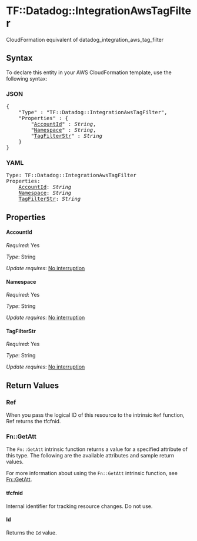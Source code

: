 # TF::Datadog::IntegrationAwsTagFilter

CloudFormation equivalent of datadog_integration_aws_tag_filter

## Syntax

To declare this entity in your AWS CloudFormation template, use the following syntax:

### JSON

<pre>
{
    "Type" : "TF::Datadog::IntegrationAwsTagFilter",
    "Properties" : {
        "<a href="#accountid" title="AccountId">AccountId</a>" : <i>String</i>,
        "<a href="#namespace" title="Namespace">Namespace</a>" : <i>String</i>,
        "<a href="#tagfilterstr" title="TagFilterStr">TagFilterStr</a>" : <i>String</i>
    }
}
</pre>

### YAML

<pre>
Type: TF::Datadog::IntegrationAwsTagFilter
Properties:
    <a href="#accountid" title="AccountId">AccountId</a>: <i>String</i>
    <a href="#namespace" title="Namespace">Namespace</a>: <i>String</i>
    <a href="#tagfilterstr" title="TagFilterStr">TagFilterStr</a>: <i>String</i>
</pre>

## Properties

#### AccountId

_Required_: Yes

_Type_: String

_Update requires_: [No interruption](https://docs.aws.amazon.com/AWSCloudFormation/latest/UserGuide/using-cfn-updating-stacks-update-behaviors.html#update-no-interrupt)

#### Namespace

_Required_: Yes

_Type_: String

_Update requires_: [No interruption](https://docs.aws.amazon.com/AWSCloudFormation/latest/UserGuide/using-cfn-updating-stacks-update-behaviors.html#update-no-interrupt)

#### TagFilterStr

_Required_: Yes

_Type_: String

_Update requires_: [No interruption](https://docs.aws.amazon.com/AWSCloudFormation/latest/UserGuide/using-cfn-updating-stacks-update-behaviors.html#update-no-interrupt)

## Return Values

### Ref

When you pass the logical ID of this resource to the intrinsic `Ref` function, Ref returns the tfcfnid.

### Fn::GetAtt

The `Fn::GetAtt` intrinsic function returns a value for a specified attribute of this type. The following are the available attributes and sample return values.

For more information about using the `Fn::GetAtt` intrinsic function, see [Fn::GetAtt](https://docs.aws.amazon.com/AWSCloudFormation/latest/UserGuide/intrinsic-function-reference-getatt.html).

#### tfcfnid

Internal identifier for tracking resource changes. Do not use.

#### Id

Returns the <code>Id</code> value.

